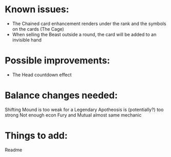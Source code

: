 # Known issues:
- The Chained card enhancement renders under the rank and the symbols on the cards (The Cage)
- When selling the Beast outside a round, the card will be added to an invisible hand

# Possible improvements:
- The Head countdown effect

# Balance changes needed:
Shifting Mound is too weak for a Legendary
Apotheosis is (potentially?) too strong
Not enough econ
Fury and Mutual almost same mechanic

# Things to add:
Readme